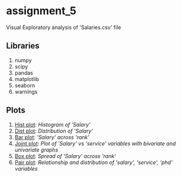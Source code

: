 # assignment_5
Visual Exploratory analysis of 'Salaries.csv' file

## Libraries
1. numpy
1. scipy
1. pandas
1. matplotlib
1. seaborn
1. warnings

## Plots
1. [Hist plot](https://matplotlib.org/stable/api/_as_gen/matplotlib.pyplot.hist.html): *Histogram of 'Salary'*
1. [Dist plot](https://seaborn.pydata.org/generated/seaborn.displot.html#seaborn.displot): *Distribution of 'Salary'*
1. [Bar plot](https://matplotlib.org/stable/api/_as_gen/matplotlib.pyplot.bar.html): *'Salary' across 'rank'*
1. [Joint plot](https://seaborn.pydata.org/generated/seaborn.jointplot.html): *Plot of 'Salary' vs 'service' variables with bivariate and univariate graphs*
1. [Box plot](https://seaborn.pydata.org/generated/seaborn.boxplot.html): *Spread of 'Salary' across 'rank'*
1. [Pair plot](https://seaborn.pydata.org/generated/seaborn.pairplot.html): *Relationship and distribution of 'salary', 'service', 'phd' variables*
